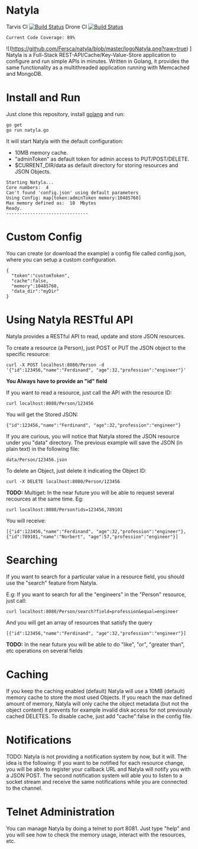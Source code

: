 Natyla
======

Tarvis CI
[![Build Status](https://travis-ci.org/Fersca/natyla.svg?branch=master)](https://travis-ci.org/Fersca/natyla)
Drone CI
[![Build Status](https://drone.io/github.com/Fersca/natyla/status.png)](https://drone.io/github.com/Fersca/natyla/latest)
~~~
Current Code Coverage: 89%
~~~

![(https://github.com/Fersca/natyla/blob/master/logoNatyla.png?raw=true)
]
Natyla is a Full-Stack REST-API/Cache/Key-Value-Store application to configure and run simple APIs in minutes. Written in Golang, it provides the same functionality as a multithreaded application running with Memcached and MongoDB.

Install and Run
===============

Just clone this repository, install [golang](http://golang.org/) and run:

~~~
go get
go run natyla.go
~~~
It will start Natyla with the default configuration:
  - 10MB memory cache.
  - "adminToken" as default token for admin access to PUT/POST/DELETE.
  - $CURRENT_DIR/data as default directory for storing resources and JSON Objects. 
~~~
Starting Natyla...
Core numbers:  4
Can't found 'config.json' using default parameters
Using Config: map[token:adminToken memory:10485760]
Max memory defined as:  10  Mbytes
Ready.
-------------------------------
~~~

Custom Config
=============

You can create (or download the example) a config file called config.json, where you can setup a custom configuration.

~~~
{
  "token":"customToken",
  "cache":false,
  "memory":10485760,
  "data_dir":"myDir"
}
~~~


Using Natyla RESTful API
========================

Natyla provides a RESTful API to read, update and store JSON resources.

To create a resource (a Person), just POST or PUT the JSON object to the specific resource:
~~~
curl -X POST localhost:8080/Person -d '{"id":123456,"name":"Ferdinand", "age":32,"profession":"engineer"}'
~~~

**You Always have to provide an "id" field**

If you want to read a resource, just call the API with the resource ID:

~~~
curl localhost:8080/Person/123456
~~~

You will get the Stored JSON:

~~~
{"id":123456,"name":"Ferdinand", "age":32,"profession":"engineer"}
~~~

If you are curious, you will notice that Natyla stored the JSON resource under you "data" directory.
The previous example will save the JSON (in plain text) in the following file: 

~~~
data/Person/123456.json
~~~

To delete an Object, just delete it indicating the Object ID:

~~~
curl -X DELETE localhost:8080/Person/123456
~~~

**TODO:** 
Multiget: In the near future you will be able to request several recources at the same time. Eg:

~~~
curl localhost:8080/Person?ids=123456,789101
~~~
You will receive:
~~~
[{"id":123456,"name":"Ferdinand", "age":32,"profession":"engineer"},{"id":789101,"name":"Norbert", "age":57,"profession":"engineer"}]
~~~


Searching
=========

If you want to search for a particular value in a resource field, you should use the "search" feature from Natyla.

E.g: If you want to search for all the "engineers" in the "Person" resource, just call:

~~~
curl localhost:8080/Person/search?field=profession&equal=engineer
~~~

And you will get an array of resources that satisfy the query

~~~
[{"id":123456,"name":"Ferdinand", "age":32,"profession":"engineer"}]
~~~

**TODO:**
In the near future you will be able to do "like", "or", "greater than", etc operations on several fields

Caching
=======

If you keep the caching enabled (default) Natyla will use a 10MB (default) memory cache to store the most used Objects. If you reach the max defined amount of memory, Natyla will only cache the object metadata (but not the object content) it prevents for example invalid disk access for not previously cached DELETES. To disable cache, just add "cache":false in the config file.

Notifications
=============

TODO: 
Natyla is not providing a notification system by now, but it will. 
The idea is the following: If you want to be notified for each resource change, you will be able to register your callback URL and Natyla will notify you with a JSON POST. 
The second notification system will able you to listen to a socket stream and receive the same notifications while you are connected to the channel.

Telnet Administration
=====================

You can manage Natyla by doing a telnet to port 8081. 
Just type "help" and you will see how to check the memory usage, interact with the resources, etc.
